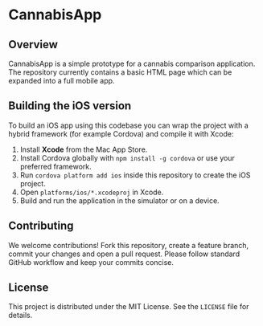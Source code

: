 # CannabisApp

## Overview
CannabisApp is a simple prototype for a cannabis comparison application. The repository currently contains a basic HTML page which can be expanded into a full mobile app.

## Building the iOS version
To build an iOS app using this codebase you can wrap the project with a hybrid framework (for example Cordova) and compile it with Xcode:

1. Install **Xcode** from the Mac App Store.
2. Install Cordova globally with `npm install -g cordova` or use your preferred framework.
3. Run `cordova platform add ios` inside this repository to create the iOS project.
4. Open `platforms/ios/*.xcodeproj` in Xcode.
5. Build and run the application in the simulator or on a device.

## Contributing
We welcome contributions! Fork this repository, create a feature branch, commit your changes and open a pull request. Please follow standard GitHub workflow and keep your commits concise.

## License
This project is distributed under the MIT License. See the `LICENSE` file for details.
